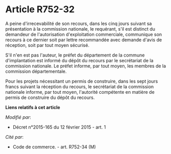 # Article R752-32

A peine d'irrecevabilité de son recours, dans les cinq jours suivant sa présentation à la commission nationale, le requérant,
s'il est distinct du demandeur de l'autorisation d'exploitation commerciale, communique son recours à ce dernier soit par
lettre recommandée avec demande d'avis de réception, soit par tout moyen sécurisé. 

S'il n'en est pas l'auteur, le préfet du département de la commune d'implantation est informé du dépôt du recours par le
secrétariat de la commission nationale. Le préfet informe, par tout moyen, les membres de la commission départementale. 

Pour les projets nécessitant un permis de construire, dans les sept jours francs suivant la réception du recours, le
secrétariat de la commission nationale informe, par tout moyen, l'autorité compétente en matière de permis de construire du
dépôt du recours.

**Liens relatifs à cet article**

_Modifié par_:

  - Décret n°2015-165 du 12 février 2015 - art. 1

_Cité par_:

  - Code de commerce. - art. R752-34 (M)
